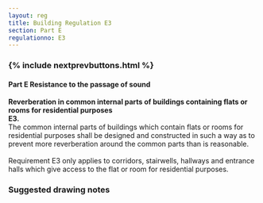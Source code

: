 ```yaml
---
layout: reg
title: Building Regulation E3
section: Part E
regulationno: E3
---
```


<div class="panel panel-primary">
  <div class="panel-heading">
    <h3 class="panel-title">
      {% include nextprevbuttons.html %}
        <h4>Part E Resistance to the passage of sound</h4>
    </h3>
  </div>
  <div class="panel-body">
    <p>
        <strong>Reverberation in common internal parts of buildings containing flats or rooms for residential purposes</strong><br>
        <strong>E3.</strong><br>
            The common internal parts of buildings which contain flats or rooms for residential purposes shall be designed and constructed in such a way as to prevent more reverberation around the common parts than is reasonable.<br><br>
            Requirement E3 only applies to corridors, stairwells, hallways and entrance halls which give access to the flat or room for residential purposes.
    </p>
  </div>
</div>



### Suggested drawing notes